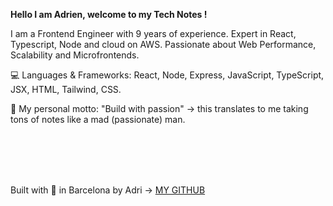 
**Hello I am Adrien, welcome to my Tech Notes !**

I am a Frontend Engineer with 9 years of experience. Expert in React, Typescript, Node and cloud on AWS. Passionate about Web Performance, Scalability and Microfrontends.

💻 Languages & Frameworks: React, Node, Express, JavaScript, TypeScript, JSX, HTML, Tailwind, CSS.

🚀 My personal motto: "Build with passion" → this translates to me taking tons of notes like a mad (passionate) man.

<br/><br/><br/><br/>

Built with 💜  in Barcelona by Adri → [MY GITHUB](https://github.com/0xadri)
